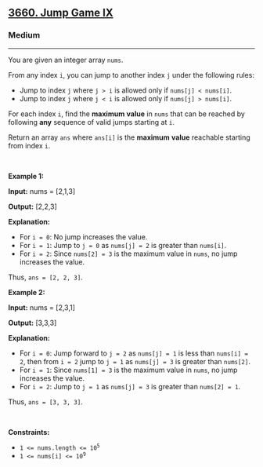 <h2><a href="https://leetcode.com/problems/jump-game-ix">3660. Jump Game IX</a></h2><h3>Medium</h3><hr><p>You are given an integer array <code>nums</code>.</p>

<p>From any index <code>i</code>, you can jump to another index <code>j</code> under the following rules:</p>

<ul>
	<li>Jump to index <code>j</code> where <code>j &gt; i</code> is allowed only if <code>nums[j] &lt; nums[i]</code>.</li>
	<li>Jump to index <code>j</code> where <code>j &lt; i</code> is allowed only if <code>nums[j] &gt; nums[i]</code>.</li>
</ul>

<p>For each index <code>i</code>, find the <strong>maximum</strong> <strong>value</strong> in <code>nums</code> that can be reached by following <strong>any</strong> sequence of valid jumps starting at <code>i</code>.</p>

<p>Return an array <code>ans</code> where <code>ans[i]</code> is the <strong>maximum</strong> <strong>value</strong> reachable starting from index <code>i</code>.</p>

<p>&nbsp;</p>
<p><strong class="example">Example 1:</strong></p>

<div class="example-block">
<p><strong>Input:</strong> <span class="example-io">nums = [2,1,3]</span></p>

<p><strong>Output:</strong> <span class="example-io">[2,2,3]</span></p>

<p><strong>Explanation:</strong></p>

<ul>
	<li>For <code>i = 0</code>: No jump increases the value.</li>
	<li>For <code>i = 1</code>: Jump to <code>j = 0</code> as <code>nums[j] = 2</code> is greater than <code>nums[i]</code>.</li>
	<li>For <code>i = 2</code>: Since <code>nums[2] = 3</code> is the maximum value in <code>nums</code>, no jump increases the value.</li>
</ul>

<p>Thus, <code>ans = [2, 2, 3]</code>.</p>

<ul>
</ul>
</div>

<p><strong class="example">Example 2:</strong></p>

<div class="example-block">
<p><strong>Input:</strong> <span class="example-io">nums = [2,3,1]</span></p>

<p><strong>Output:</strong> <span class="example-io">[3,3,3]</span></p>

<p><strong>Explanation:</strong></p>

<ul>
	<li>For <code>i = 0</code>: Jump forward to <code>j = 2</code> as <code>nums[j] = 1</code> is less than <code>nums[i] = 2</code>, then from <code>i = 2</code> jump to <code>j = 1</code> as <code>nums[j] = 3</code> is greater than <code>nums[2]</code>.</li>
	<li>For <code>i = 1</code>: Since <code>nums[1] = 3</code> is the maximum value in <code>nums</code>, no jump increases the value.</li>
	<li>For <code>i = 2</code>: Jump to <code>j = 1</code> as <code>nums[j] = 3</code> is greater than <code>nums[2] = 1</code>.</li>
</ul>

<p>Thus, <code>ans = [3, 3, 3]</code>.</p>
</div>

<p>&nbsp;</p>
<p><strong>Constraints:</strong></p>

<ul>
	<li><code>1 &lt;= nums.length &lt;= 10<sup>5</sup></code></li>
	<li><code>1 &lt;= nums[i] &lt;= 10<sup>9</sup>​​​​​​​</code></li>
</ul>
